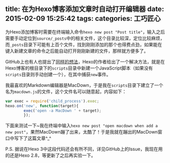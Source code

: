 title: 在为Hexo博客添加文章时自动打开编辑器
date: 2015-02-09 15:25:42
tags:
categories: 工巧匠心
---

为Hexo添加博客时需要在终端输入命令`hexo new post "Post title"`，输入之后需要手动定位到`source/_posts`中的相关文件，这个目录比较深，定位比较麻烦，而`_posts`目录下可能有上百个文件，找到刚刚添加的那个也得费点劲，如果能在键入新建文章的命令之后能自动打开刚刚新建的文件，那样就方便多了。

GitHub上也有人也提出了[同样的想法](https://github.com/hexojs/hexo/issues/1007)，Hexo的作者给出了一个解决方法，就是在Hexo博客的根目录下的`scripts`目录中新建一个JavaScript脚本（如果没有`scripts`目录则手动创建一个），在其中捕获`new`事件。

<!--more-->

我最喜欢的Markdown编辑器是MacDown，于是我在`scripts`目录下建立了一个名为`macdown.js`的文件，这个文件名可以随意起，内容如下：

```js
var exec = require('child_process').exec;hexo.on('new', function(target){        exec('open -a MacDown ' + target);        });
```

下面来测试一下~我在终端中输入`hexo new post "open macdown when add a new post"`，果然MacDown蹦了出来，太酷了！于是我就在蹦出的MacDown窗口中写下了这篇文章^_^

P.S. 据说在Hexo 3中这段代码还会有所不同，详见GitHub上的Issue，我现在用的还是Hexo 2.8，等更新了之后再实验一下。